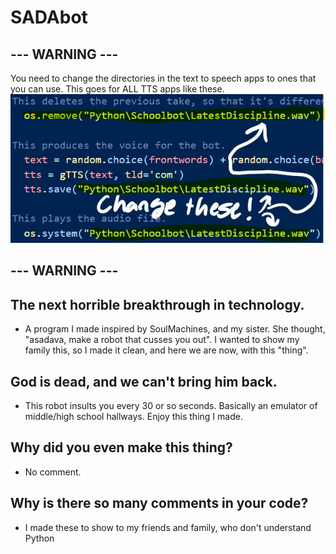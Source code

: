 # SADAbot

## --- WARNING ---
You need to change the directories in the text to speech apps to ones that you can use. This goes for ALL TTS apps like these.<br/>
![directories 2 change](https://github.com/asadava/SADAbot/blob/main/dirDRAW.jpg)
## --- WARNING ---

## The next horrible breakthrough in technology.
- A program I made inspired by SoulMachines, and my sister. She thought, "asadava, make a robot that cusses you out". I wanted to show my family this, so I made it clean, and here we are now, with this "thing".
## God is dead, and we can't bring him back.
- This robot insults you every 30 or so seconds. Basically an emulator of middle/high school hallways. Enjoy this thing I made.
## Why did you even make this thing?
- No comment.
## Why is there so many comments in your code?
- I made these to show to my friends and family, who don't understand Python
